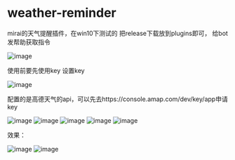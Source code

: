 # weather-reminder
mirai的天气提醒插件，在win10下测试的
把release下载放到plugins即可，
给bot发帮助获取指令

![image](https://user-images.githubusercontent.com/104863909/233966602-916c0e8e-5882-4104-a791-4927cfa54617.png)

使用前要先使用key <key>设置key
  
![image](https://user-images.githubusercontent.com/104863909/233967371-999ff996-c046-4250-ba02-0b3a4204e936.png)
  
配置的是高德天气的api，可以先去https://console.amap.com/dev/key/app申请key
  
![image](https://user-images.githubusercontent.com/104863909/233968373-93df9cdc-90c8-4ecb-8b8a-f1afe3a49f52.png)
![image](https://user-images.githubusercontent.com/104863909/233968492-29644668-cc2d-4064-9e2f-04615b2dad21.png)
![image](https://user-images.githubusercontent.com/104863909/233968593-9a7946fd-6c3b-44fc-a6b8-fd2f98fd04c7.png)
![image](https://user-images.githubusercontent.com/104863909/233968733-945a3141-2510-40bf-81fd-60b530a5009c.png)
![image](https://user-images.githubusercontent.com/104863909/233968934-37b9e9d7-4c62-40db-bec3-7167a5ca157c.png)
  
效果：
  
![image](https://user-images.githubusercontent.com/104863909/233967528-21846379-6559-44bf-962d-ec88ba12698b.png)
![image](https://user-images.githubusercontent.com/104863909/233967772-04bbee45-2b1a-4925-b247-320faf21eceb.png)



